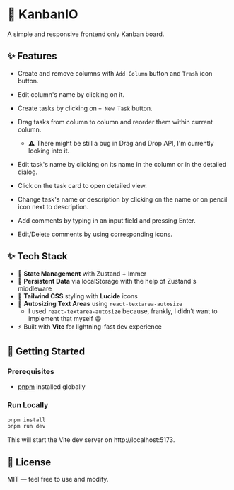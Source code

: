 # 🐗 KanbanIO

A simple and responsive frontend only Kanban board.

## ✨ Features

- Create and remove columns with `Add Column` button and `Trash` icon button.
- Edit column's name by clicking on it.


- Create tasks by clicking on `+ New Task` button.
- Drag tasks from column to column and reorder them within current column.
    - ⚠️ There might be still a bug in Drag and Drop API, I'm currently looking into it.
- Edit task's name by clicking on its name in the column or in the detailed dialog.


- Click on the task card to open detailed view.
- Change task's name or description by clicking on the name or on pencil icon next to description.
- Add comments by typing in an input field and pressing Enter.
- Edit/Delete comments by using corresponding icons.

## ✨ Tech Stack

- 🧠 **State Management** with Zustand + Immer
- 💾 **Persistent Data** via localStorage with the help of Zustand's middleware
- 🎨 **Tailwind CSS** styling with **Lucide** icons
- 📝 **Autosizing Text Areas** using `react-textarea-autosize`
    - I used `react-textarea-autosize` because, frankly, I didn’t want to implement that myself 😄
- ⚡ Built with **Vite** for lightning-fast dev experience

## 🚀 Getting Started

### Prerequisites

- [pnpm](https://pnpm.io/) installed globally

### Run Locally

```bash
pnpm install
pnpm run dev
```

This will start the Vite dev server on http://localhost:5173.


## 📄 License

MIT — feel free to use and modify.
